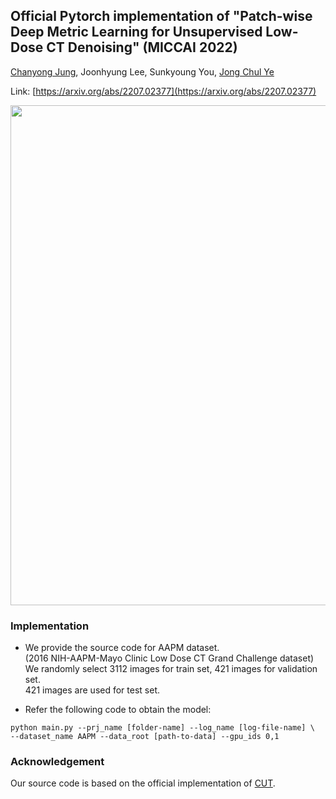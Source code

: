 ## Official Pytorch implementation of "Patch-wise Deep Metric Learning for Unsupervised Low-Dose CT Denoising" (MICCAI 2022)
[Chanyong Jung](https://sites.google.com/view/jcy132), Joonhyung Lee, Sunkyoung You, [Jong Chul Ye](https://bispl.weebly.com/professor.html)

Link: [https://arxiv.org/abs/2207.02377](https://arxiv.org/abs/2207.02377)


<p align="center">
<img src="https://user-images.githubusercontent.com/52989204/177431169-816f061c-49b5-4632-a532-99054e7cab29.jpg" width="800"/>
</p> 


### Implementation
* We provide the source code for AAPM dataset. \
(2016 NIH-AAPM-Mayo Clinic Low Dose CT Grand Challenge dataset)\
We randomly select 3112 images for train set, 421 images for validation set. \
421 images are used for test set. 

* Refer the following code to obtain the model:
```
python main.py --prj_name [folder-name] --log_name [log-file-name] \
--dataset_name AAPM --data_root [path-to-data] --gpu_ids 0,1
```


### Acknowledgement
Our source code is based on the official implementation of [CUT](https://github.com/taesungp/contrastive-unpaired-translation). 
